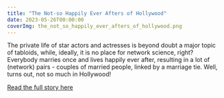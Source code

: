 ```yaml
---
title: "The Not-so Happily Ever Afters of Hollywood"
date: 2023-05-26T00:00:00
coverImg: the_not_so_happily_ever_afters_of_hollywood.png
---
```


The private life of star actors and actresses is beyond doubt a major topic of tabloids, while, ideally, it is no place for network science, right? Everybody marries once and lives happily ever after, resulting in a lot of (network) pairs - couples of married people, linked by a marriage tie. Well, turns out, not so much in Hollywood!

<!--more-->


[Read the full story here](https://www.linkedin.com/posts/milan-janosov_networkscience-datascience-datavisualization-activity-7072844880988807169-XsXu?utm_source=share&utm_medium=member_ios)
